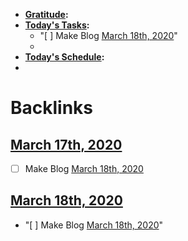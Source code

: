 - **[Gratitude](<Gratitude.md>):** 
- **[Today's Tasks](<Today's Tasks.md>):** 
    - "[ ] Make Blog [March 18th, 2020](<March 18th, 2020.md>)"
    - 
- **[Today's Schedule](<Today's Schedule.md>):** 
- 

# Backlinks
## [March 17th, 2020](<March 17th, 2020.md>)
- [ ] Make Blog [March 18th, 2020](<March 18th, 2020.md>)

## [March 18th, 2020](<March 18th, 2020.md>)
- "[ ] Make Blog [March 18th, 2020](<March 18th, 2020.md>)"

